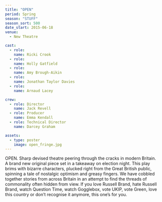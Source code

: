 ```yaml
---
title: "OPEN"
period: Spring
season: "STUFF"
season_sort: 500
date_start: 2015-06-18
venue:
  - New Theatre

cast:
  - role: 
    name: Ricki Crook 
  - role: 
    name: Holly Gatfield
  - role: 
    name: Amy Brough-Aikin
  - role: 
    name: Jonathan Taylor Davies
  - role: 
    name: Arnaud Lacey

crew:
  - role: Director
    name: Jack Revell
  - role: Producer
    name: Emma Kendall
  - role: Technical Director
    name: Darcey Graham

assets:
  - type: poster
    image: open_fringe.jpg
---
```


OPEN. Sharp devised theatre peering through the cracks in modern Britain. A brand new original piece set in a takeaway on election night. This play brims with bizarre characters, plucked right from the Great British public, spinning a tale of nostalgic optimism and greasy fingers. We have cobbled together stories from across Britain in an attempt to find the threads of commonality often hidden from view. If you love Russell Brand, hate Russell Brand, watch Question Time, watch Gogglebox, vote UKIP, vote Green, love this country or don’t recognise it anymore, this one’s for you.

